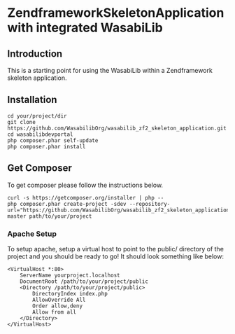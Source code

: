 ZendframeworkSkeletonApplication with integrated WasabiLib
=======================

Introduction
------------
This is a starting point for using the WasabiLib within a Zendframework skeleton application.

Installation
------------
    cd your/project/dir
    git clone https://github.com/WasabilibOrg/wasabilib_zf2_skeleton_application.git
    cd wasabilibdevportal
    php composer.phar self-update
    php composer.phar install

Get Composer
----------------------------
To get composer please follow the instructions below.

    curl -s https://getcomposer.org/installer | php --
    php composer.phar create-project -sdev --repository-url="https://github.com/WasabilibOrg/wasabilib_zf2_skeleton_application.git" master path/to/your/project

### Apache Setup

To setup apache, setup a virtual host to point to the public/ directory of the
project and you should be ready to go! It should look something like below:

    <VirtualHost *:80>
        ServerName yourproject.localhost
        DocumentRoot /path/to/your/project/public
        <Directory /path/to/your/project/public>
            DirectoryIndex index.php
            AllowOverride All
            Order allow,deny
            Allow from all
        </Directory>
    </VirtualHost>
